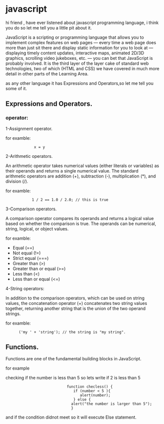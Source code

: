 # javascript

hi friend , have ever listened about javascript programming language, i think you do so let me tell you a little pit about it.

JavaScript is a scripting or programming language that allows you to implement complex features on web pages — every time a web page does more than just sit there and display static information for you to look at — displaying timely content updates, interactive maps, animated 2D/3D graphics, scrolling video jukeboxes, etc. — you can bet that JavaScript is probably involved. It is the third layer of the layer cake of standard web technologies, two of which (HTML and CSS) we have covered in much more detail in other parts of the Learning Area.

as any other language it has Expressions and Operators,so let me tell you some of it.

## Expressions and Operators.

 ### operator:
 
 1-Assignment operator.
 
 for examble:         
                                        
                 x = y 
                 
 2-Arithmetic operators. 
 
 An arithmetic operator takes numerical values (either literals or variables) as their operands and returns a single numerical value. The standard arithmetic operators are
 addition (+), subtraction (-), multiplication (*), and division (/).
 
 for examble:
 
                1 / 2 == 1.0 / 2.0; // this is true
                
 3-Comparison operators.
 
 A comparison operator compares its operands and returns a logical value based on whether the comparison is true. The operands can be numerical, string, logical, or object
 values.
 
 for examble:
 
  * Equal (==)
  * Not equal (!=)
  * Strict equal (===)
  * Greater than (>)
  * Greater than or equal (>=)
  * Less than (<)
  * Less than or equal (<=)
  
  
  4-String operators:
  
  In addition to the comparison operators, which can be used on string values, the concatenation operator (+) concatenates two string values together, returning another string
  that is the union of the two operand strings.
  
   for examble:
   
          ('my ' + 'string'); // the string is "my string".
          
          
  ## Functions.
  
  Functions are one of the fundamental building blocks in JavaScript.
  
  for example
  
  checking if the number is less than 5 so lets write if 2 is less than 5 
  
                               
                                function checless() {
                                   if (number < 5 ){
                                      alert(number);
                                   } else {
                                  alert("the number is larger than 5");
                                  }
   
   and if the condition didnot meet so it will execute Else statement.                            
  
  
  
  
  
  
  
                      
